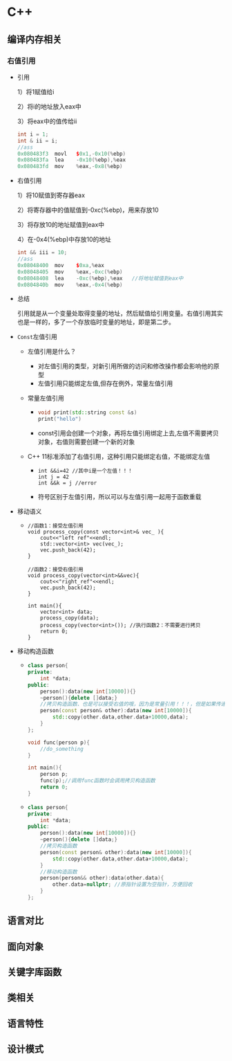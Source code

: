 # C++

## 编译内存相关

### 右值引用

- 引用

  1）将1赋值给i

  2）将i的地址放入eax中

  3）将eax中的值传给ii

  ```c++
  int i = 1;
  int & ii = i;
  //ass
  0x080483f3  movl   $0x1,-0x10(%ebp)   
  0x080483fa  lea    -0x10(%ebp),%eax   
  0x080483fd  mov    %eax,-0x8(%ebp)    
  ```

- 右值引用

  1）将10赋值到寄存器eax

  2）将寄存器中的值赋值到-0xc(%ebp)，用来存放10

  3）将存放10的地址赋值到eax中

  4）在-0x4(%ebp)中存放10的地址

  ```C++
  int && iii = 10;
  //ass
  0x08048400  mov    $0xa,%eax
  0x08048405  mov    %eax,-0xc(%ebp)
  0x08048408  lea    -0xc(%ebp),%eax   //将地址赋值到eax中
  0x0804840b  mov    %eax,-0x4(%ebp)
  ```

- 总结

  引用就是从一个变量处取得变量的地址，然后赋值给引用变量。右值引用其实也是一样的，多了一个存放临时变量的地址，即是第二步。

- `Const`左值引用

  - 左值引用是什么？

    - 对左值引用的类型，对新引用所做的访问和修改操作都会影响他的原型
    - 左值引用只能绑定左值,但存在例外，常量左值引用

  - 常量左值引用

    - ```c++
      void print(std::string const &s)
      print("hello")
      ```

    - const引用会创建一个对象，再将左值引用绑定上去,左值不需要拷贝对象，右值则需要创建一个新的对象

  - C++ 11标准添加了右值引用，这种引用只能绑定右值，不能绑定左值

    - ```
      int &&i=42 //其中i是一个左值！！！
      int j = 42
      int &&k = j //error
      ```

    - 符号区别于左值引用，所以可以与左值引用一起用于函数重载

- 移动语义

  - ```
    //函数1：接受左值引用
    void process_copy(const vector<int>& vec_ ){
        cout<<"left ref"<<endl;
        std::vector<int> vec(vec_);  
        vec.push_back(42);
    }
    
    //函数2：接受右值引用
    void process_copy(vector<int>&&vec){
        cout<<"right_ref"<<endl;
        vec.push_back(42);
    }
    
    int main(){
        vector<int> data;
        process_copy(data);
        process_copy(vector<int>()); //执行函数2：不需要进行拷贝
        return 0;
    }
    ```

- 移动构造函数

  - ```c++
    class person{
    private:
        int *data;
    public:
        person():data(new int[10000]){}
        ~person(){delete []data;}
        //拷贝构造函数、也是可以接受右值的哦，因为是常量引用！！！，但是如果传递是右值，那么会进行一次拷贝...
        person(const person& other):data(new int[10000]){
            std::copy(other.data,other.data+10000,data);   
        }
    };
    
    void func(person p){
        //do_something
    }
    
    int main(){
        person p;
        func(p);//调用func函数时会调用拷贝构造函数
        return 0;
    }
    ```

  - ```c++
    class person{
    private:
        int *data;
    public:
        person():data(new int[10000]){}
        ~person(){delete []data;}
        //拷贝构造函数
        person(const person& other):data(new int[10000]){
            std::copy(other.data,other.data+10000,data);   
        }
        //移动构造函数
        person(person&& other):data(other.data){
            other.data=nullptr; //原指针设置为空指针，方便回收
        }
    };
    ```

    







## 语言对比

## 面向对象

## 关键字库函数

## 类相关

## 语言特性

## 设计模式

